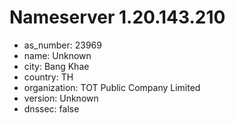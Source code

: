 # Nameserver 1.20.143.210

* as_number: 23969
* name: Unknown
* city: Bang Khae
* country: TH
* organization: TOT Public Company Limited
* version: Unknown
* dnssec: false
